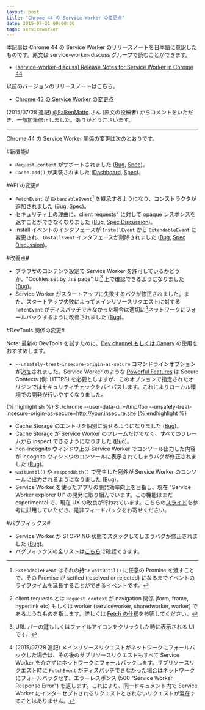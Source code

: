 ```yaml
---
layout: post
title: "Chrome 44 の Service Worker の変更点"
date: 2015-07-21 00:00:00
tags: serviceworker
---
```


本記事は Chrome 44 の Service Worker のリリースノートを日本語に意訳したものです。原文は service-worker-discuss グループで読むことができます。

- [[service-worker-discuss] Release Notes for Service Worker in Chrome 44](https://groups.google.com/a/chromium.org/forum/#!topic/service-worker-discuss/C9LHhAcz7mw)

以前のバージョンのリリースノートはこちら。

- [Chrome 43 の Service Worker の変更点](/2015/07/08/service-worker-release-notes-m43/)

(2015/07/28 追記) [@FalkenMatto](https://twitter.com/FalkenMatto) さん (原文の投稿者) からコメントをいただき、一部加筆修正しました。ありがとうございます。

---

Chrome 44 の Service Worker 関係の変更は次のとおりです。

#新機能#

- `Request.context` がサポートされました ([Bug](https://code.google.com/p/chromium/issues/detail?id=455116), [Spec](https://fetch.spec.whatwg.org/#dom-request-context))。
- `Cache.add()` が実装されました ([Dashboard](https://www.chromestatus.com/feature/5673980799221760), [Spec](https://slightlyoff.github.io/ServiceWorker/spec/service_worker/index.html#cache-add))。

#API の変更#

- `FetchEvent` が `ExtendableEvent`[^extendable-event] を継承するようになり、コンストラクタが追加されました ([Bug](https://code.google.com/p/chromium/issues/detail?id=479536), [Spec](https://slightlyoff.github.io/ServiceWorker/spec/service_worker/index.html#fetch-event-section))。
- セキュリティ上の理由に、client requests[^client-request] に対して opaque レスポンスを返すことができなくなりました ([Bug](https://code.google.com/p/chromium/issues/detail?id=474914), [Spec Discussion](https://github.com/slightlyoff/ServiceWorker/issues/590))。
- install イベントのインタフェースが `InstallEvent` から `ExtendableEvent` に変更され、`InstallEvent` インタフェースが削除されました ([Bug](http://code.google.com/p/chromium/issues/detail?id=470032), [Spec Discussion](https://github.com/slightlyoff/ServiceWorker/issues/661))。

#改善点#

- ブラウザのコンテンツ設定で Service Worker を許可しているかどうか、"Cookies set by this page" UI[^cookies-ui] 上で確認できるようになりました ([Bug](https://code.google.com/p/chromium/issues/detail?id=419284))。
- Service Worker がスタートアップに失敗するバグが修正されました。また、スタートアップ失敗によってメインリソースリクエストに対する `FetchEvent` がディスパッチできなかった場合は適切に[^network-fallback]ネットワークにフォールバックするように改善されました ([Bug](https://code.google.com/p/chromium/issues/detail?id=448003))。

#DevTools 関係の変更#

Note: 最新の DevTools を試すために、[Dev channel もしくは Canary](https://www.chromium.org/getting-involved/dev-channel) の使用をおすすめします。

- `--unsafely-treat-insecure-origin-as-secure` コマンドラインオプションが追加されました。Service Worker のような [Powerful Features](https://www.google.com/url?q=https%3A%2F%2Fw3c.github.io%2Fwebappsec%2Fspecs%2Fpowerfulfeatures%2F&sa=D&sntz=1&usg=AFQjCNG2JU3mZRk1D6C5Nh2qlu5OXWBVLw) は Secure Contexts (例: HTTPS) を必要としますが、このオプションで指定されたオリジンではセキュリティチェックをバイパスします。これによりローカル環境での開発が行いやすくなりました。

{% highlight sh %}
$ ./chrome --user-data-dir=/tmp/foo --unsafely-treat-insecure-origin-as-secure=http://your.insecure.site
{% endhighlight %}

- Cache Storage のエントリを個別に消せるようになりました ([Bug](https://code.google.com/p/chromium/issues/detail?id=474455))。
- Cache Storage が Service Worker のフレームだけでなく、すべてのフレームから inspect できるようになりました ([Bug](https://code.google.com/p/chromium/issues/detail?id=439389))。
- non-incognito ウィンドウ上の Service Worker でコンソール出力した内容が incognito ウィンドウのコンソールに表示されてしまうバグが修正されました ([Bug](https://code.google.com/p/chromium/issues/detail?id=488241))。
- `waitUntil()` や `respondWith()` で発生した例外が Service Worker のコンソールに出力されるようになりました ([Bug](https://code.google.com/p/chromium/issues/detail?id=359423))。
- Service Worker を使ったアプリの開発効率向上を目指し、現在 "Service Worker explorer UI" の開発に取り組んでいます。この機能はまだ experimental で、現在 UX の改良が行われています。こちらの[スライド](https://docs.google.com/presentation/d/1DKu4RZigLvM5XUq3ovsgffQBIHrro5-pii4qEJuyvrQ/edit?usp=sharing)を参考に試用していただき、是非フィードバックをお寄せください。

#バグフィックス#

- Service Worker が STOPPING 状態でスタックしてしまうバグが修正されました ([Bug](https://code.google.com/p/chromium/issues/detail?id=499646))。
- バグフィックスの全リストは[こちら](https://code.google.com/p/chromium/issues/list?can=1&q=Cr%3DBlink-ServiceWorker+m%3D44+status%3AFixed%2CVerified&colspec=ID+Pri+M+ReleaseBlock+Cr+Status+Owner+Summary+OS+Modified&x=m&y=releaseblock&cells=tiles)で確認できます。

[^extendable-event]: `ExtendableEvent` はそれの持つ `waitUntil()` に任意の Promise を渡すことで、その Promise が settled (resolved or rejected) になるまでイベントのライフタイムを延長することができるイベントです。
[^client-request]: client requests とは `Request.context` が navigation 関係 (form, frame, hyperlink etc) もしくは worker (serviceworker, sharedworker, worker) であるようなものを指します。詳しくは [Fetch の仕様](https://fetch.spec.whatwg.org/#requests)を参照してください。
[^cookies-ui]: URL バーの鍵もしくはファイルアイコンをクリックした時に表示される UI です。
[^network-fallback]: (2015/07/28 追記) メインリソースリクエストがネットワークにフォールバックした場合は、その後のサブリソースリクエストもすべて Service Worker を介さずにネットワークにフォールバックします。サブリソースリクエスト時に `FetchEvent` がディスパッチできなかった場合はネットワークにフォールバックせず、エラーレスポンス (500 "Service Worker Response Error") を返します。これにより、同一ドキュメント内で Service Worker にインターセプトされるリクエストとされないリクエストが混在することはありません。

